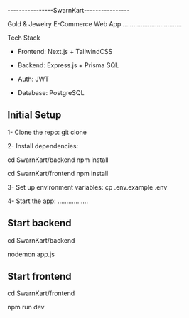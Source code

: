 ----------------SwarnKart----------------

Gold & Jewelry E-Commerce Web App
.................................

Tech Stack

- Frontend: Next.js + TailwindCSS
- Backend: Express.js + Prisma SQL
- Auth: JWT

- Database: PostgreSQL

## Initial Setup

1- Clone the repo:
git clone <link>

2- Install dependencies:

cd SwarnKart/backend
npm install

cd SwarnKart/frontend
npm install

3- Set up environment variables:
cp .env.example .env

4- Start the app:
.................

## Start backend

cd SwarnKart/backend

nodemon app.js

## Start frontend

cd SwarnKart/frontend

npm run dev
